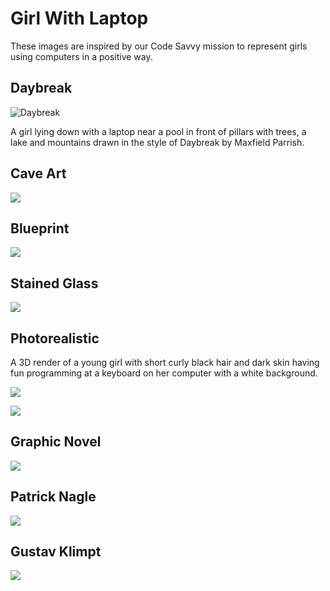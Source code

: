 # Girl With Laptop

These images are inspired by our Code Savvy mission to represent girls using computers in a positive way.

## Daybreak
![Daybreak](./daybreak.png)

A girl lying down with a laptop near a pool in front of pillars with trees, a lake and mountains drawn in the style of Daybreak by Maxfield Parrish.

## Cave Art

![](./cave-art.webp)

## Blueprint

![](./blueprint.png)

## Stained Glass

![](./stained-glass.png)

## Photorealistic

A 3D render of a young girl with short curly black hair and dark skin having fun programming at a keyboard on her computer with a white background.

![](./girl-at-computer.png)

![](./african-girl-having-fun-at-her-computer.png)

## Graphic Novel

![](./graphic-novel.png)

## Patrick Nagle

![](./patrick-nagel.png)

## Gustav Klimpt

![](./kiss-gustav-klimt.png)



